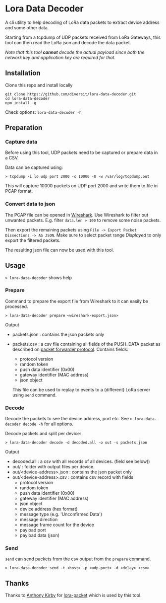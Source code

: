# Lora Data Decoder

A cli utility to help decoding of LoRa data packets to extract device address and some other data.

Starting from a tcpdump of UDP packets received from LoRa Gateways,
this tool can then read the LoRa json and decode the data packet.

_Note that this tool __cannot__ decode the actual payload since both the network key and application key are required for that._

## Installation

Clone this repo and install locally

```
git clone https://github.com/diversit/lora-data-decoder.git
cd lora-data-decoder
npm install -g
```

Check options:
`lora-data-decoder -h`

## Preparation

### Capture data
Before using this tool, UDP packets need to be captured or prepare data in a CSV.

Data can be captured using:

`> tcpdump -i lo udp port 2000 -c 10000 -U -w /var/log/tcpdump.out`

This will capture 10000 packets on UDP port 2000 and write them to file in PCAP format.

### Convert data to json

The PCAP file can be opened in [Wireshark](https://www.wireshark.org).
Use Wireshark to filter out unwanted packets. E.g. filter `data.len > 100` to remove some noise packets.

Then export the remaining packets using `File -> Export Packet Dissections -> AS JSON`.
Make sure to select packet range _Displayed_ to only export the filtered packets.

The resulting json file can now be used with this tool.

## Usage

`> lora-data-decoder` shows help

### Prepare

Command to prepare the export file from Wireshark to it can easily be processed.

`> lora-data-decoder prepare <wireshark-export.json>`

Output
- packets.json : contains the json packets only
- packets.csv : a csv file containing all fields of the PUSH_DATA packet as described on [packet forwarder protocol](https://github.com/Lora-net/packet_forwarder/blob/master/PROTOCOL.TXT). Contains fields:
  - protocol version
  - random token
  - push data identifier (0x00)
  - gateway identifier (MAC address)
  - json object
  
  This file can be used to replay to events to a (different) LoRa server using `send` command.

### Decode

Decode the packets to see the device address, port etc.
See `> lora-data-decoder decode -h` for all options.

Decode packets and split per device:

`> lora-data-decoder decode -d decoded.all -o out -s packets.json`

Output
- decoded.all : a csv with all records of all devices. (field see below))
- out/ : folder with output files per device.
- out/\<device-address>.json : contains the json packet only
- out/\<device-address>.csv : contains csv record with fields
  - protocol version
  - random token
  - push data identifier (0x00)
  - gateway identifier (MAC address)
  - json object
  - device address (hex format)
  - message type (e.g. 'Unconfirmed Data')
  - message direction
  - message frame count for the device
  - payload port
  - payload data (json)

### Send

`send` can send packets from the csv output from the `prepare` command.

`> lora-data-decoder send -t <host> -p <udp-port> -d <delay> <csv>`

## Thanks

Thanks to [Anthony Kirby](https://github.com/anthonykirby) for [lora-packet](https://github.com/anthonykirby/lora-packet) which is used by this tool.
